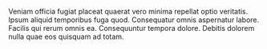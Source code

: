 Veniam officia fugiat placeat quaerat vero minima repellat optio veritatis. Ipsum aliquid temporibus fuga quod. Consequatur omnis aspernatur labore. Facilis qui rerum omnis ea. Consequuntur tempora dolore. Debitis dolorem nulla quae eos quisquam ad totam.